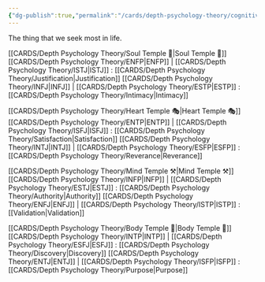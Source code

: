```yaml
---
{"dg-publish":true,"permalink":"/cards/depth-psychology-theory/cognitive-origin/","created":"2023-01-12T14:02:55.879+01:00","updated":"2023-04-08T11:35:29.986+02:00"}
---
```



The thing that we seek most in life. 

[[CARDS/Depth Psychology Theory/Soul Temple 👥\|Soul Temple 👥]] 
[[CARDS/Depth Psychology Theory/ENFP\|ENFP]] | [[CARDS/Depth Psychology Theory/ISTJ\|ISTJ]] : [[CARDS/Depth Psychology Theory/Justification\|Justification]]
[[CARDS/Depth Psychology Theory/INFJ\|INFJ]] | [[CARDS/Depth Psychology Theory/ESTP\|ESTP]] : [[CARDS/Depth Psychology Theory/Intimacy\|Intimacy]]

[[CARDS/Depth Psychology Theory/Heart Temple 🎭\|Heart Temple 🎭]]
[[CARDS/Depth Psychology Theory/ENTP\|ENTP]] | [[CARDS/Depth Psychology Theory/ISFJ\|ISFJ]] : [[CARDS/Depth Psychology Theory/Satisfaction\|Satisfaction]]
[[CARDS/Depth Psychology Theory/INTJ\|INTJ]] | [[CARDS/Depth Psychology Theory/ESFP\|ESFP]] : [[CARDS/Depth Psychology Theory/Reverance\|Reverance]]

[[CARDS/Depth Psychology Theory/Mind Temple ⚒️\|Mind Temple ⚒️]]
[[CARDS/Depth Psychology Theory/INFP\|INFP]] | [[CARDS/Depth Psychology Theory/ESTJ\|ESTJ]] : [[CARDS/Depth Psychology Theory/Authority\|Authority]]
[[CARDS/Depth Psychology Theory/ENFJ\|ENFJ]] | [[CARDS/Depth Psychology Theory/ISTP\|ISTP]] : [[Validation\|Validation]]

[[CARDS/Depth Psychology Theory/Body Temple 🌳\|Body Temple 🌳]]
[[CARDS/Depth Psychology Theory/INTP\|INTP]] | [[CARDS/Depth Psychology Theory/ESFJ\|ESFJ]] : [[CARDS/Depth Psychology Theory/Discovery\|Discovery]]
[[CARDS/Depth Psychology Theory/ENTJ\|ENTJ]] | [[CARDS/Depth Psychology Theory/ISFP\|ISFP]] : [[CARDS/Depth Psychology Theory/Purpose\|Purpose]]
